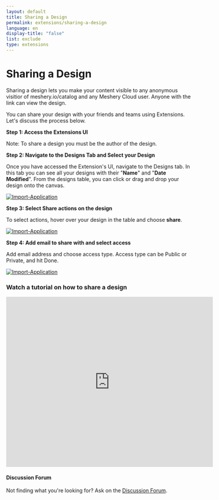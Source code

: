```yaml
---
layout: default
title: Sharing a Design
permalink: extensions/sharing-a-design
language: en
display-title: "false"
list: exclude
type: extensions
---
```


# Sharing a Design

Sharing a design lets you make your content visible to any anonymous visitior of meshery.io/catalog and any Meshery Cloud user. Anyone with the link can view the design.

You can share your design with your friends and teams using Extensions. Let's discuss the process below.

**Step 1: Access the Extensions UI**


Note: To share a design you must be the author of the design.


**Step 2: Navigate to the Designs Tab and Select your Design**


Once you have accessed the Extension's UI, navigate to the Designs tab. In this tab you can see all your designs with their "<b>Name</b>" and "<b>Date Modified</b>". From the designs table, you can click or drag and drop your design onto the canvas.

<a href="{{ site.baseurl }}/assets/img/meshmap/design.png"><img style="border-radius: 0.5%;" alt="Import-Application" style="width:800px;height:auto;" src="{{ site.baseurl }}/assets/img/meshmap/design.png" /></a>


**Step 3: Select Share actions on the design**

To select actions, hover over your design in the table and choose <b>share</b>. 

<a href="{{ site.baseurl }}/assets/img/meshmap/action-publish.png"><img style="border-radius: 0.5%;" alt="Import-Application" style="width:800px;height:auto;" src="{{ site.baseurl }}/assets/img/meshmap/action-share.png" /></a>


**Step 4: Add email to share with and select access**

Add email address and choose access type. Access type can be Public or Private, and hit Done. 

<a href="{{ site.baseurl }}/assets/img/meshmap/share-modal.png"><img style="border-radius: 0.5%;" alt="Import-Application" style="width:800px;height:auto;" src="{{ site.baseurl }}/assets/img/meshmap/share-modal.png" /></a>

### Watch a tutorial on how to share a design

<iframe class="container" width="560" height="460" src="https://www.youtube.com/embed/Tew2BET6d_U?rel=0" frameborder="0" allow="accelerometer; autoplay; encrypted-media; gyroscope; picture-in-picture" allowfullscreen></iframe>

<div class="alert alert-dark" role="alert">
<h4 class="alert-heading">Discussion Forum</h4>
Not finding what you're looking for? Ask on the <a href="https://discuss.layer5.io">Discussion Forum</a>.
</div>

